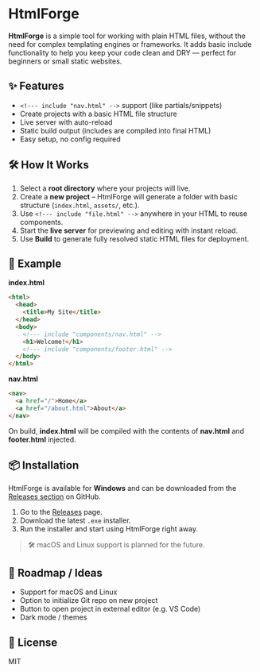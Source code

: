 # HtmlForge

**HtmlForge** is a simple tool for working with plain HTML files, without the need for complex templating engines or frameworks. It adds basic include functionality to help you keep your code clean and DRY — perfect for beginners or small static websites.

## ✨ Features

- `<!--- include "nav.html" -->` support (like partials/snippets)
- Create projects with a basic HTML file structure
- Live server with auto-reload
- Static build output (includes are compiled into final HTML)
- Easy setup, no config required

## 🛠️ How It Works

1. Select a **root directory** where your projects will live.
2. Create a **new project** – HtmlForge will generate a folder with basic structure (`index.html`, `assets/`, etc.).
3. Use `<!--- include "file.html" -->` anywhere in your HTML to reuse components.
4. Start the **live server** for previewing and editing with instant reload.
5. Use **Build** to generate fully resolved static HTML files for deployment.

## 📁 Example

**index.html**
```html
<html>
  <head>
    <title>My Site</title>
  </head>
  <body>
    <!--- include "components/nav.html" -->
    <h1>Welcome!</h1>
    <!--- include "components/footer.html" -->
  </body>
</html>
```

**nav.html**
```html
<nav>
  <a href="/">Home</a>
  <a href="/about.html">About</a>
</nav>
```

On build, **index.html** will be compiled with the contents of **nav.html** and **footer.html** injected.

## 📦 Installation

HtmlForge is available for **Windows** and can be downloaded from the [Releases section](https://github.com/da-jacob/html-forge/releases) on GitHub.

1. Go to the [Releases](https://github.com/da-jacob/html-forge/releases) page.
2. Download the latest `.exe` installer.
3. Run the installer and start using HtmlForge right away.

> 🛠️ macOS and Linux support is planned for the future.

## 🔧 Roadmap / Ideas

* Support for macOS and Linux
* Option to initialize Git repo on new project
* Button to open project in external editor (e.g. VS Code)
* Dark mode / themes

## 📃 License
MIT
